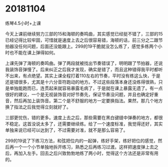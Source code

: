 # 20181104

练琴4.5小时+上课

今天上课前继续努力三部的15和海顿的奏鸣曲，其实感觉已经挺不错了，三部的15已经记得比较牢固，可惜就是速度上去之后很容易错，海顿的话，前三分之二跟节拍器没任何问题，后面还没能跟上。299的19干脆就没怎么练了，感觉多练两个小时也不能在课上弹得如何。

上课先弹了海顿的奏鸣曲。弹了两段就被找出节奏错误了，明明跟了节拍器，还说我装饰音弹慢了。后来纠正之后我才发现，确实是错了，而且这种错得我平时都听不出来，有点绝望。其实上课全程打着110左右的节奏，平时没有练这么快，于是还是错很多，尤其是十六分音符跑动的地方。不过这些段落本身还没练得很熟，只是单独能跑而已，连贯起来就容易暴露毛病了，于是就在课上暴露无遗了。有一点很好的建议，一个是无视装饰音对好节奏先，保证节奏没问题，并且也确定好重音，然后再加上装饰音。第二个是不舒服的地方一定要换指法。果然，那几个地方换了指法之后我觉得立刻就好了。

三部更忧伤，错的更多。速度上去之后，那些需要在黑白键缝中弹奏的地方，都很不稳定。这首没说太多了，还需要继续练。给了一个速度标准，我觉得还好，其实单独来说已经可以达到了，不过需要对准，就不是那么容易了。

299的19说了下练习方法，和弦把位内的一起弹，练好手架，练好把位的感觉，然后再一个一个小节单独地拆开练习，熟悉之后再练习过渡。这样把速度弹上去之后，再加入左手。回去之后兴致勃勃地练了两小时，觉得这个方法还是非常有用的。
